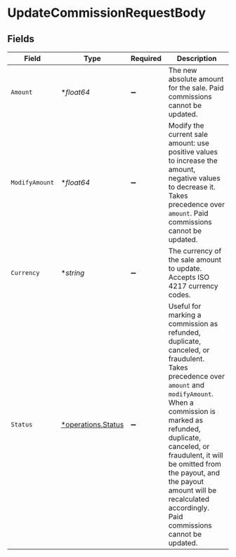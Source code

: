 # UpdateCommissionRequestBody


## Fields

| Field                                                                                                                                                                                                                                                                                                                                            | Type                                                                                                                                                                                                                                                                                                                                             | Required                                                                                                                                                                                                                                                                                                                                         | Description                                                                                                                                                                                                                                                                                                                                      |
| ------------------------------------------------------------------------------------------------------------------------------------------------------------------------------------------------------------------------------------------------------------------------------------------------------------------------------------------------ | ------------------------------------------------------------------------------------------------------------------------------------------------------------------------------------------------------------------------------------------------------------------------------------------------------------------------------------------------ | ------------------------------------------------------------------------------------------------------------------------------------------------------------------------------------------------------------------------------------------------------------------------------------------------------------------------------------------------ | ------------------------------------------------------------------------------------------------------------------------------------------------------------------------------------------------------------------------------------------------------------------------------------------------------------------------------------------------ |
| `Amount`                                                                                                                                                                                                                                                                                                                                         | **float64*                                                                                                                                                                                                                                                                                                                                       | :heavy_minus_sign:                                                                                                                                                                                                                                                                                                                               | The new absolute amount for the sale. Paid commissions cannot be updated.                                                                                                                                                                                                                                                                        |
| `ModifyAmount`                                                                                                                                                                                                                                                                                                                                   | **float64*                                                                                                                                                                                                                                                                                                                                       | :heavy_minus_sign:                                                                                                                                                                                                                                                                                                                               | Modify the current sale amount: use positive values to increase the amount, negative values to decrease it. Takes precedence over `amount`. Paid commissions cannot be updated.                                                                                                                                                                  |
| `Currency`                                                                                                                                                                                                                                                                                                                                       | **string*                                                                                                                                                                                                                                                                                                                                        | :heavy_minus_sign:                                                                                                                                                                                                                                                                                                                               | The currency of the sale amount to update. Accepts ISO 4217 currency codes.                                                                                                                                                                                                                                                                      |
| `Status`                                                                                                                                                                                                                                                                                                                                         | [*operations.Status](../../models/operations/status.md)                                                                                                                                                                                                                                                                                          | :heavy_minus_sign:                                                                                                                                                                                                                                                                                                                               | Useful for marking a commission as refunded, duplicate, canceled, or fraudulent. Takes precedence over `amount` and `modifyAmount`. When a commission is marked as refunded, duplicate, canceled, or fraudulent, it will be omitted from the payout, and the payout amount will be recalculated accordingly. Paid commissions cannot be updated. |